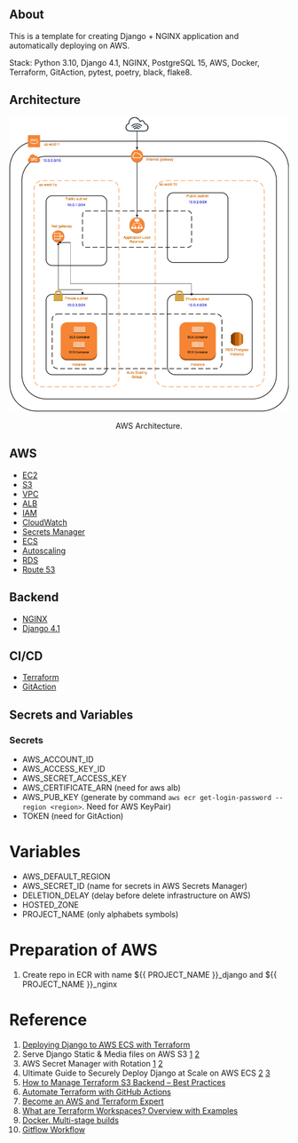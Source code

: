 ## About

This is a template for creating Django + NGINX application and automatically deploying on AWS.

Stack: Python 3.10, Django 4.1, NGINX, PostgreSQL 15, AWS, Docker, Terraform, GitAction, pytest, poetry, black, flake8.

## Architecture
<p align="center">
  <img alt="aws_architecture" src="https://github.com/vizir1989/terraform_aws_django/blob/main/aws-architecture.png" />
  <p align="center">AWS Architecture.</p>
</p>


## AWS
- [EC2](https://aws.amazon.com/ec2/)
- [S3](https://aws.amazon.com/s3/)
- [VPC](https://aws.amazon.com/vpc/)
- [ALB](https://aws.amazon.com/elasticloadbalancing/)
- [IAM](https://aws.amazon.com/iam/)
- [CloudWatch](https://aws.amazon.com/cloudwatch/)
- [Secrets Manager](https://aws.amazon.com/secrets-manager/)
- [ECS](https://aws.amazon.com/ecs/)
- [Autoscaling](https://aws.amazon.com/ec2/autoscaling/)
- [RDS](https://aws.amazon.com/rds/)
- [Route 53](https://aws.amazon.com/route53/)

## Backend
- [NGINX](https://www.nginx.com/)
- [Django 4.1](https://www.djangoproject.com/)

## CI/CD
- [Terraform](https://www.terraform.io/)
- [GitAction](https://github.com/features/actions)


## Secrets and Variables

### Secrets
- AWS_ACCOUNT_ID
- AWS_ACCESS_KEY_ID
- AWS_SECRET_ACCESS_KEY
- AWS_CERTIFICATE_ARN (need for aws alb)
- AWS_PUB_KEY (generate by command `aws ecr get-login-password --region <region>`. Need for AWS KeyPair)
- TOKEN (need for GitAction)

# Variables
- AWS_DEFAULT_REGION
- AWS_SECRET_ID (name for secrets in AWS Secrets Manager)
- DELETION_DELAY (delay before delete infrastructure on AWS)
- HOSTED_ZONE
- PROJECT_NAME (only alphabets symbols)

# Preparation of AWS
1. Create repo in ECR with name \$\{\{ PROJECT_NAME \}\}_django and \$\{\{ PROJECT_NAME \}\}_nginx

# Reference
1. [Deploying Django to AWS ECS with Terraform](https://testdriven.io/blog/deploying-django-to-ecs-with-terraform/)
2. Serve Django Static & Media files on AWS S3 [1](https://medium.com/the-geospatials/serve-django-static-files-on-aws-s3-part-1-da41b05f3a79) [2](https://medium.com/the-geospatials/serve-django-static-media-files-on-aws-s3-part-2-d0e8578dd2db)
3. AWS Secret Manager with Rotation [1](https://blog.gruntwork.io/a-comprehensive-guide-to-managing-secrets-in-your-terraform-code-1d586955ace1) [2](https://stackoverflow.com/questions/60879366/django-aws-secret-manager-password-rotation)
4. Ultimate Guide to Securely Deploy Django at Scale on AWS ECS [2](https://www.prplbx.com/resources/blog/django-part2/) [3](https://www.prplbx.com/resources/blog/django-part3/)
5. [How to Manage Terraform S3 Backend – Best Practices](https://spacelift.io/blog/terraform-s3-backend)
6. [Automate Terraform with GitHub Actions](https://developer.hashicorp.com/terraform/tutorials/automation/github-actions)
7. [Become an AWS and Terraform Expert](https://www.educative.io/path/become-an-aws-and-terraform-expert)
8. [What are Terraform Workspaces? Overview with Examples](https://spacelift.io/blog/terraform-workspaces)
9. [Docker. Multi-stage builds](https://docs.docker.com/build/building/multi-stage/)
10. [Gitflow Workflow](https://www.atlassian.com/git/tutorials/comparing-workflows/gitflow-workflow)